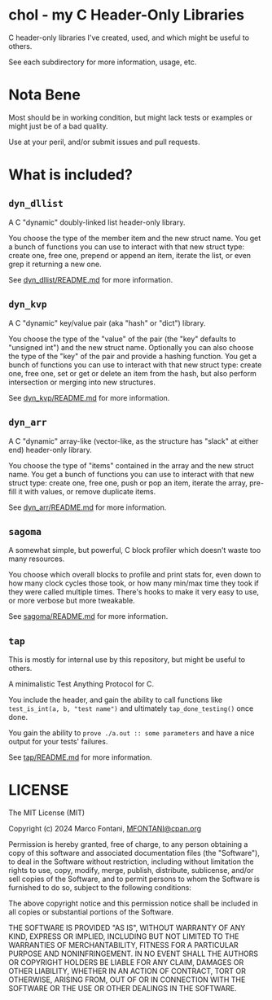 # chol - my C Header-Only Libraries

C header-only libraries I've created, used, and which might be useful to others.

See each subdirectory for more information, usage, etc.

# Nota Bene

Most should be in working condition, but might lack tests or examples or might just be of a bad quality.

Use at your peril, and/or submit issues and pull requests.

# What is included?

## `dyn_dllist`

A C "dynamic" doubly-linked list header-only library.

You choose the type of the member item and the new struct name. You get a bunch of functions you can use to interact with that new struct type: create one, free one, prepend or append an item, iterate the list, or even grep it returning a new one.

See [dyn_dllist/README.md](dyn_dllist/README.md) for more information.

## `dyn_kvp`

A C "dynamic" key/value pair (aka "hash" or "dict") library.

You choose the type of the "value" of the pair (the "key" defaults to "unsigned int") and the new struct name. Optionally you can also choose the type of the "key" of the pair and provide a hashing function. You get a bunch of functions you can use to interact with that new struct type: create one, free one, set or get or delete an item from the hash, but also perform intersection or merging into new structures.

See [dyn_kvp/README.md](dyn_kvp/README.md) for more information.

## `dyn_arr`

A C "dynamic" array-like (vector-like, as the structure has "slack" at either end) header-only library.

You choose the type of "items" contained in the array and the new struct name. You get a bunch of functions you can use to interact with that new struct type: create one, free one, push or pop an item, iterate the array, pre-fill it with values, or remove duplicate items.

See [dyn_arr/README.md](dyn_arr/README.md) for more information.

## `sagoma`

A somewhat simple, but powerful, C block profiler which doesn't waste too many resources.

You choose which overall blocks to profile and print stats for, even down to how many clock cycles those took, or how many min/max time they took if they were called multiple times. There's hooks to make it very easy to use, or more verbose but more tweakable.

See [sagoma/README.md](sagoma/README.md) for more information.

## `tap`

This is mostly for internal use by this repository, but might be useful to others.

A minimalistic Test Anything Protocol for C.

You include the header, and gain the ability to call functions like `test_is_int(a, b, "test name")` and ultimately `tap_done_testing()` once done.

You gain the ability to `prove ./a.out :: some parameters` and have a nice output for your tests' failures.

See [tap/README.md](tap/README.md) for more information.

# LICENSE

The MIT License (MIT)

Copyright (c) 2024 Marco Fontani, MFONTANI@cpan.org

Permission is hereby granted, free of charge, to any person obtaining a copy of this software and associated documentation files (the "Software"), to deal in the Software without restriction, including without limitation the rights to use, copy, modify, merge, publish, distribute, sublicense, and/or sell copies of the Software, and to permit persons to whom the Software is furnished to do so, subject to the following conditions:

The above copyright notice and this permission notice shall be included in all copies or substantial portions of the Software.

THE SOFTWARE IS PROVIDED "AS IS", WITHOUT WARRANTY OF ANY KIND, EXPRESS OR IMPLIED, INCLUDING BUT NOT LIMITED TO THE WARRANTIES OF MERCHANTABILITY, FITNESS FOR A PARTICULAR PURPOSE AND NONINFRINGEMENT. IN NO EVENT SHALL THE AUTHORS OR COPYRIGHT HOLDERS BE LIABLE FOR ANY CLAIM, DAMAGES OR OTHER LIABILITY, WHETHER IN AN ACTION OF CONTRACT, TORT OR OTHERWISE, ARISING FROM, OUT OF OR IN CONNECTION WITH THE SOFTWARE OR THE USE OR OTHER DEALINGS IN THE SOFTWARE.
